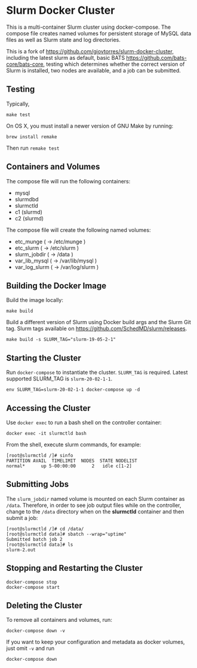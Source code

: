 # Slurm Docker Cluster

This is a multi-container Slurm cluster using docker-compose.  The compose file
creates named volumes for persistent storage of MySQL data files as well as
Slurm state and log directories.

This is a fork of <https://github.com/giovtorres/slurm-docker-cluster,> including the latest
slurm as default, basic BATS <https://github.com/bats-core/bats-core,> testing which
determines whether the correct version of Slurm is installed, two nodes are available,
and a job can be submitted.

## Testing

Typically,

```make test```

On OS X, you must install a newer version of GNU Make by running:

```brew install remake```

Then run ```remake test```

## Containers and Volumes

The compose file will run the following containers:

* mysql
* slurmdbd
* slurmctld
* c1 (slurmd)
* c2 (slurmd)

The compose file will create the following named volumes:

* etc_munge         ( -> /etc/munge     )
* etc_slurm         ( -> /etc/slurm     )
* slurm_jobdir      ( -> /data          )
* var_lib_mysql     ( -> /var/lib/mysql )
* var_log_slurm     ( -> /var/log/slurm )

## Building the Docker Image

Build the image locally:

```console
make build
```

Build a different version of Slurm using Docker build args and the Slurm Git
tag. Slurm tags available on https://github.com/SchedMD/slurm/releases.

```console
make build -s SLURM_TAG="slurm-19-05-2-1"
```

## Starting the Cluster

Run `docker-compose` to instantiate the cluster. ```SLURM_TAG``` is required.
Latest supported SLURM_TAG is ```slurm-20-02-1-1```.

```console
env SLURM_TAG=slurm-20-02-1-1 docker-compose up -d
```

## Accessing the Cluster

Use `docker exec` to run a bash shell on the controller container:

```console
docker exec -it slurmctld bash
```

From the shell, execute slurm commands, for example:

```console
[root@slurmctld /]# sinfo
PARTITION AVAIL  TIMELIMIT  NODES  STATE NODELIST
normal*      up 5-00:00:00      2   idle c[1-2]
```

## Submitting Jobs

The `slurm_jobdir` named volume is mounted on each Slurm container as `/data`.
Therefore, in order to see job output files while on the controller, change to
the `/data` directory when on the **slurmctld** container and then submit a job:

```console
[root@slurmctld /]# cd /data/
[root@slurmctld data]# sbatch --wrap="uptime"
Submitted batch job 2
[root@slurmctld data]# ls
slurm-2.out
```

## Stopping and Restarting the Cluster

```console
docker-compose stop
docker-compose start
```

## Deleting the Cluster

To remove all containers and volumes, run:

```console
docker-compose down -v
```

If you want to keep your configuration and metadata as docker volumes,
just omit ```-v``` and run

```console
docker-compose down
```
